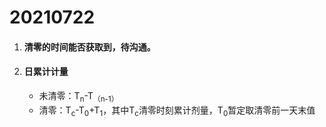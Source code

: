 # 20210722

1. #### 清零的时间能否获取到，待沟通。

2. #### 日累计计量

   - 未清零：T<sub>n</sub>-T<sub>（n-1）</sub>
   - 清零：T<sub>c</sub>-T<sub>0</sub>+T<sub>1</sub>，其中T<sub>c</sub>清零时刻累计剂量，T<sub>0</sub>暂定取清零前一天末值

